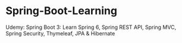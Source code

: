 # Spring-Boot-Learning
Udemy: Spring Boot 3: Learn Spring 6, Spring REST API, Spring MVC, Spring Security, Thymeleaf, JPA & Hibernate
